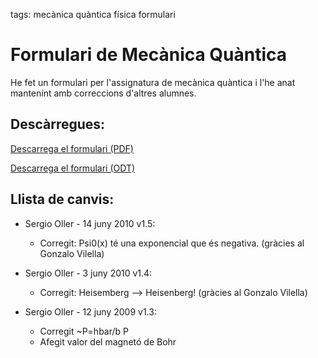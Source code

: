 tags: mecànica quàntica
      física
      formulari

# Formulari de Mecànica Quàntica

He fet un formulari per l'assignatura de mecànica quàntica i l'he anat 
mantenint amb correccions d'altres alumnes.

## Descàrregues:

[Descarrega el formulari (PDF)](/assets/files/2010/formulariMQ.pdf)

[Descarrega el formulari (ODT)](/assets/files/2010/formulariMQ.odt)


## Llista de canvis:

-  Sergio Oller - 14 juny 2010 v1.5:

   - Corregit: Psi0(x) té una exponencial que és negativa. (gràcies al Gonzalo Vilella)

-  Sergio Oller - 3 juny 2010 v1.4:

   - Corregit: Heisemberg –> Heisenberg! (gràcies al Gonzalo Vilella)

-  Sergio Oller - 12 juny 2009 v1.3:
   - Corregit ~P=hbar/b P
   - Afegit valor del magnetó de Bohr
